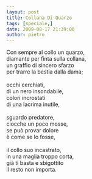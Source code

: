 ```yaml
---
layout: post
title: Collana Di Quarzo
tags: [speciale,]
date: 2009-08-17 21:39:00
author: pietro
---
```

Con sempre al collo un quarzo,<br/>diamante per finta sulla collana,<br/>un graffio di sincero sfarzo<br/>per trarre la bestia dalla dama;<br/><br/>occhi cerchiati,<br/>di un nero insondabile,<br/>colori incrostati<br/>di una lacrima inutile,<br/><br/>sguardo predatore,<br/>ciocche un poco mosse,<br/>se può provar dolore<br/>è come se lo fosse,<br/><br/>il collo suo incastrato,<br/>in una maglia troppo corta,<br/>già ti basta e sbigottito<br/>il resto non importa.
